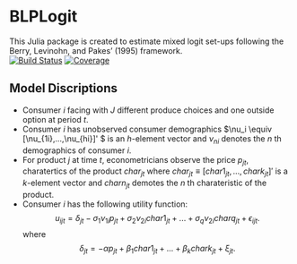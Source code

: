 # BLPLogit
This Julia package is created to estimate mixed logit set-ups following the Berry, Levinohn, and Pakes’ (1995) framework.  
[![Build Status](https://github.com/nwang227/BLPLogit.jl/actions/workflows/CI.yml/badge.svg?branch=main)](https://github.com/nwang227/BLPLogit.jl/actions/workflows/CI.yml?query=branch%3Amain)
[![Coverage](https://codecov.io/gh/nwang227/BLPLogit.jl/branch/main/graph/badge.svg)](https://codecov.io/gh/nwang227/BLPLogit.jl)

## Model Discriptions
* Consumer $i$ facing with $J$ different produce choices and one outside option at period $t$. 
* Consumer $i$ has unobserved consumer demographics $\nu_i \equiv [\nu_{1i},...,\nu_{hi}]' $ is an $h$-element vector and $\nu_{ni}$ denotes the $n$ th demographics of consumer $i$.
* For product $j$ at time $t$, econometricians observe the price $p_{jt}$, charatertics of the product $char_{jt}$ where $char_{jt} \equiv [char1_{jt},...,chark_{jt}]'$ is a $k$-element vector and $charn_{jt}$ demotes the $n$ th charateristic of the product. 
* Consumer $i$ has the following utility function: $$u_{ijt} = \delta_{jt}-\sigma_1\nu_{1i}p_{jt} + \sigma_2\nu_{2i}char1_{jt} +...+ \sigma_{q}\nu_{2i}charq_{jt} + \epsilon_{ijt}.$$ where $$\delta_{jt}= -\alpha p_{jt} + \beta_1char1_{jt} +...+ \beta_k chark_{jt}  + \xi_{jt}.$$
